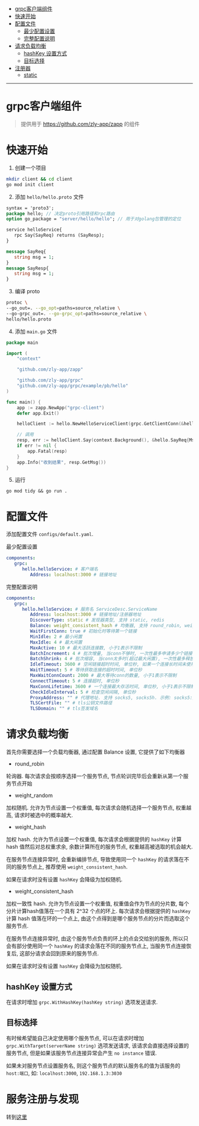 <!-- TOC -->

- [grpc客户端组件](#grpc%E5%AE%A2%E6%88%B7%E7%AB%AF%E7%BB%84%E4%BB%B6)
- [快速开始](#%E5%BF%AB%E9%80%9F%E5%BC%80%E5%A7%8B)
- [配置文件](#%E9%85%8D%E7%BD%AE%E6%96%87%E4%BB%B6)
    - [最少配置设置](#%E6%9C%80%E5%B0%91%E9%85%8D%E7%BD%AE%E8%AE%BE%E7%BD%AE)
    - [完整配置说明](#%E5%AE%8C%E6%95%B4%E9%85%8D%E7%BD%AE%E8%AF%B4%E6%98%8E)
- [请求负载均衡](#%E8%AF%B7%E6%B1%82%E8%B4%9F%E8%BD%BD%E5%9D%87%E8%A1%A1)
    - [hashKey 设置方式](#hashkey-%E8%AE%BE%E7%BD%AE%E6%96%B9%E5%BC%8F)
    - [目标选择](#%E7%9B%AE%E6%A0%87%E9%80%89%E6%8B%A9)
- [注册器](#%E6%B3%A8%E5%86%8C%E5%99%A8)
    - [static](#static)

<!-- /TOC -->

---

# grpc客户端组件

> 提供用于 https://github.com/zly-app/zapp 的组件

# 快速开始

1. 创建一个项目

```bash
mkdir client && cd client
go mod init client
```

2. 添加 `hello/hello.proto` 文件

```protobuf
syntax = 'proto3';
package hello; // 决定proto引用路径和rpc路由
option go_package = "server/hello/hello"; // 用于对golang包管理的定位

service helloService{
   rpc Say(SayReq) returns (SayResp);
}

message SayReq{
   string msg = 1;
}
message SayResp{
   string msg = 1;
}
```

3. 编译 proto

```bash
protoc \
--go_out=. --go_opt=paths=source_relative \
--go-grpc_out=. --go-grpc_opt=paths=source_relative \
hello/hello.proto
```

4. 添加 `main.go` 文件

```go
package main

import (
	"context"

	"github.com/zly-app/zapp"

	"github.com/zly-app/grpc"
	"github.com/zly-app/grpc/example/pb/hello"
)

func main() {
	app := zapp.NewApp("grpc-client")
	defer app.Exit()

	helloClient := hello.NewHelloServiceClient(grpc.GetClientConn(&hello.HelloService_ServiceDesc)) // 获取客户端. 每次请求都应该尽量重新获取客户端

	// 调用
	resp, err := helloClient.Say(context.Background(), &hello.SayReq{Msg: "hello"})
	if err != nil {
		app.Fatal(resp)
	}
	app.Info("收到结果", resp.GetMsg())
}
```

5. 运行

```shell
go mod tidy && go run .
```

# 配置文件

添加配置文件 `configs/default.yaml`.

最少配置设置

```yaml
components:
   grpc:
      hello.helloService: # 客户端名
         Address: localhost:3000 # 链接地址
```

完整配置说明

```yaml
components:
   grpc:
      hello.helloService: # 服务名 ServiceDesc.ServiceName
         Address: localhost:3000 # 链接地址/注册器地址
         DiscoverType: static # 发现器类型, 支持 static, redis
         Balance: weight_consistent_hash # 均衡器, 支持 round_robin, weight_random, weight_hash, weight_consistent_hash
         WaitFirstConn: true # 初始化时等待第一个链接
         MinIdle: 2 # 最小闲置
         MaxIdle: 4 # 最大闲置
         MaxActive: 10 # 最大活跃连接数, 小于1表示不限制
         BatchIncrement: 4 # 批次增量, 当conn不够时, 一次性最多申请多少个链接
         BatchShrink: 4 # 批次缩容, 当conn太多时(超过最大闲置), 一次性最多释放多少个链接
         IdleTimeout: 3600 # 空闲链接超时时间, 单位秒, 如果一个连接长时间未使用将被视为连接无效, 小于1表示永不超时
         WaitTimeout: 5 # 等待获取连接的超时时间, 单位秒
         MaxWaitConnCount: 2000 # 最大等待conn的数量, 小于1表示不限制
         ConnectTimeout: 5 # 连接超时, 单位秒
         MaxConnLifetime: 3600 # 一个连接最大存活时间, 单位秒, 小于1表示不限制
         CheckIdleInterval: 5 # 检查空闲间隔, 单位秒
         ProxyAddress: "" # 代理地址. 支持 socks5, socks5h. 示例: socks5://127.0.0.1:1080 socks5://127.0.0.1:1080 socks5://user:pwd@127.0.0.1:1080
         TLSCertFile: "" # tls公钥文件路径
         TLSDomain: "" # tls签发域名
```

# 请求负载均衡

首先你需要选择一个负载均衡器, 通过配置 Balance 设置, 它提供了如下均衡器

+ round_robin

轮询器. 每次请求会按顺序选择一个服务节点, 节点轮训完毕后会重新从第一个服务节点开始

+ weight_random

加权随机. 允许为节点设置一个权重值, 每次请求会随机选择一个服务节点, 权重越高, 请求时被选中的概率越大.

+ weight_hash

加权 hash. 允许为节点设置一个权重值, 每次请求会根据提供的 `hashKey` 计算 hash 值然后对总权重求余, 余数计算所在的服务节点, 权重越高被选取的机会越大.

在服务节点连接异常时, 会重新编排节点, 导致使用同一个 `hashKey` 的请求落在不同的服务节点上, 推荐使用 `weight_consistent_hash`.

如果在请求时没有设置 `hashKey` 会降级为加权随机.

+ weight_consistent_hash

加权一致性 hash. 允许为节点设置一个权重值, 权重值会作为节点的分片数, 每个分片计算hash值落在一个具有 2^32 个点的环上. 每次请求会根据提供的 `hashKey` 计算 hash 值落在环的一个点上, 由这个点得到是哪个服务节点的分片而选取这个服务节点.

在服务节点连接异常时, 由这个服务节点负责的环上的点会交给别的服务, 所以只会有部分使用同一个 `hashKey` 的请求会落在不同的服务节点上, 当服务节点连接恢复后, 这部分请求会回到原来的服务节点.

如果在请求时没有设置 `hashKey` 会降级为加权随机.

## hashKey 设置方式

在请求时增加 `grpc.WithHashKey(hashKey string)` 选项发送请求.

## 目标选择

有时候希望能自己决定使用哪个服务节点, 可以在请求时增加 `grpc.WithTarget(serverName string)` 选项发送请求, 该请求会直接选择设置的服务节点, 但是如果该服务节点连接异常会产生 `no instance` 错误.

如果未对服务节点设置服务名, 则这个服务节点的默认服务名的值为该服务的 `host:端口`, 如: `localhost:3000`, `192.168.1.3:3030`

# 服务注册与发现

转到[这里](../registry/readme.md)

